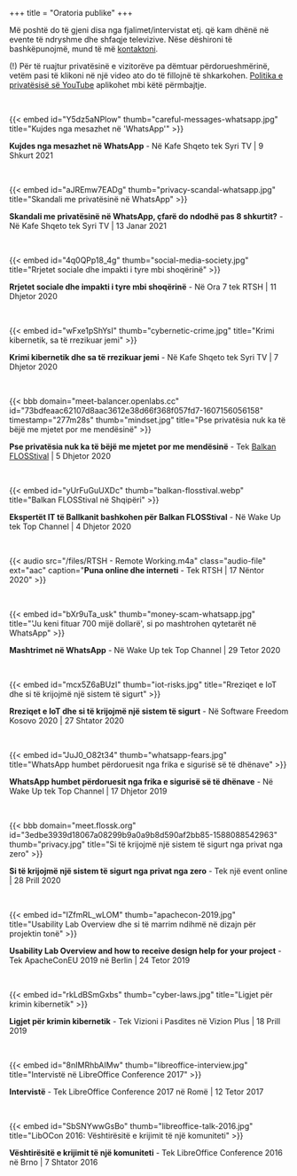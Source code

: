 +++
title = "Oratoria publike"
+++

Më poshtë do të gjeni disa nga fjalimet/intervistat etj. që kam dhënë në evente të ndryshme dhe shfaqje televizive. Nëse dëshironi të bashkëpunojmë, mund të më [kontaktoni](/about#kontakt).

(!) Për të ruajtur privatësinë e vizitorëve pa dëmtuar përdorueshmërinë, vetëm pasi të klikoni në një video ato do të fillojnë të shkarkohen. [Politika e privatësisë së YouTube](https://policies.google.com/privacy) aplikohet mbi këtë përmbajtje.

<br />

{{< embed id="Y5dz5aNPlow" thumb="careful-messages-whatsapp.jpg" title="Kujdes nga mesazhet në 'WhatsApp'" >}}

**Kujdes nga mesazhet në WhatsApp** - Në Kafe Shqeto tek Syri TV | 9 Shkurt 2021

<br />

{{< embed id="aJREmw7EADg" thumb="privacy-scandal-whatsapp.jpg" title="Skandali me privatësinë në WhatsApp" >}}

**Skandali me privatësinë në WhatsApp, çfarë do ndodhë pas 8 shkurtit?** - Në Kafe Shqeto tek Syri TV | 13 Janar 2021

<br />

{{< embed id="4q0QPp18_4g" thumb="social-media-society.jpg" title="Rrjetet sociale dhe impakti i tyre mbi shoqërinë" >}}

**Rrjetet sociale dhe impakti i tyre mbi shoqërinë** - Në Ora 7 tek RTSH | 11 Dhjetor 2020

<br />

{{< embed id="wFxe1pShYsI" thumb="cybernetic-crime.jpg" title="Krimi kibernetik, sa të rrezikuar jemi" >}}

**Krimi kibernetik dhe sa të rrezikuar jemi** - Në Kafe Shqeto tek Syri TV | 7 Dhjetor 2020

<br />

{{< bbb domain="meet-balancer.openlabs.cc" id="73bdfeaac62107d8aac3612e38d66f368f057fd7-1607156056158" timestamp="277m28s" thumb="mindset.jpg" title="Pse privatësia nuk ka të bëjë me mjetet por me mendësinë" >}}

**Pse privatësia nuk ka të bëjë me mjetet por me mendësinë** - Tek [Balkan FLOSStival](http://balkanflosstival.cc) | 5 Dhjetor 2020

<br />

{{< embed id="yUrFuGuUXDc" thumb="balkan-flosstival.webp" title="Balkan FLOSStival në Shqipëri" >}}

**Ekspertët IT të Ballkanit bashkohen për Balkan FLOSStival** - Në Wake Up tek Top Channel | 4 Dhjetor 2020

<br />

{{< audio src="/files/RTSH - Remote Working.m4a" class="audio-file" ext="aac" caption="**Puna online dhe interneti** - Tek RTSH | 17 Nëntor 2020" >}}

<br />

{{< embed id="bXr9uTa_usk" thumb="money-scam-whatsapp.jpg" title="'Ju keni fituar 700 mijë dollarë', si po mashtrohen qytetarët në WhatsApp" >}}

**Mashtrimet në WhatsApp** - Në Wake Up tek Top Channel | 29 Tetor 2020

<br />

{{< embed id="mcx5Z6aBUzI" thumb="iot-risks.jpg" title="Rreziqet e IoT dhe si të krijojmë një sistem të sigurt" >}}

**Rreziqet e IoT dhe si të krijojmë një sistem të sigurt** - Në Software Freedom Kosovo 2020 | 27 Shtator 2020

<br />

{{< embed id="JuJ0_O82t34" thumb="whatsapp-fears.jpg" title="WhatsApp humbet përdoruesit nga frika e sigurisë së të dhënave" >}}

**WhatsApp humbet përdoruesit nga frika e sigurisë së të dhënave** - Në Wake Up tek Top Channel | 17 Dhjetor 2019

<br />

{{< bbb domain="meet.flossk.org" id="3edbe3939d18067a08299b9a0a9b8d590af2bb85-1588088542963" thumb="privacy.jpg" title="Si të krijojmë një sistem të sigurt nga privat nga zero" >}}

**Si të krijojmë një sistem të sigurt nga privat nga zero** - Tek një event online | 28 Prill 2020

<br />

{{< embed id="IZfmRL_wLOM" thumb="apachecon-2019.jpg" title="Usability Lab Overview dhe si të marrim ndihmë në dizajn për projektin tonë" >}}

**Usability Lab Overview and how to receive design help for your project** - Tek ApacheConEU 2019 në Berlin | 24 Tetor 2019

<br />

{{< embed id="rkLdBSmGxbs" thumb="cyber-laws.jpg" title="Ligjet për krimin kibernetik" >}}

**Ligjet për krimin kibernetik** - Tek Vizioni i Pasdites në Vizion Plus | 18 Prill 2019

<br />

{{< embed id="8nIMRhbAIMw" thumb="libreoffice-interview.jpg" title="Intervistë në LibreOffice Conference 2017" >}}

**Intervistë** - Tek LibreOffice Conference 2017 në Romë | 12 Tetor 2017

<br />

{{< embed id="SbSNYwwGsBo" thumb="libreoffice-talk-2016.jpg" title="LibOCon 2016: Vështirësitë e krijimit të një komuniteti" >}}

**Vështirësitë e krijimit të një komuniteti** - Tek LibreOffice Conference 2016 në Brno | 7 Shtator 2016
